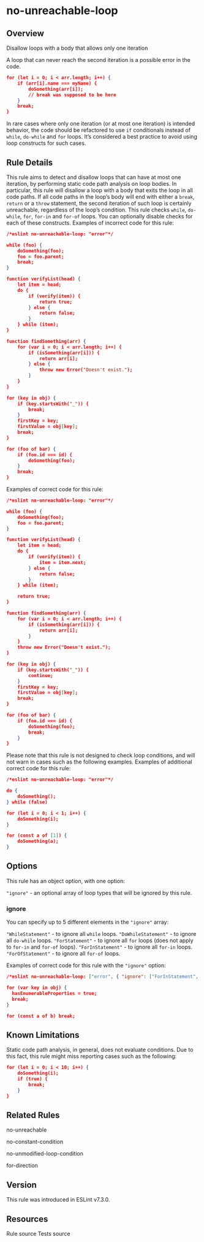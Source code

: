 
# no-unreachable-loop
## Overview
Disallow loops with a body that allows only one iteration



A loop that can never reach the second iteration is a possible error in the code.

```json
for (let i = 0; i < arr.length; i++) {
    if (arr[i].name === myName) {
        doSomething(arr[i]);
        // break was supposed to be here
    }
    break;
}
```
In rare cases where only one iteration (or at most one iteration) is intended behavior, the code should be refactored to use `if` conditionals instead of `while`, `do-while` and `for` loops. It’s considered a best practice to avoid using loop constructs for such cases.
## Rule Details
This rule aims to detect and disallow loops that can have at most one iteration, by performing static code path analysis on loop bodies.
In particular, this rule will disallow a loop with a body that exits the loop in all code paths. If all code paths in the loop’s body will end with either a `break`, `return` or a `throw` statement, the second iteration of such loop is certainly unreachable, regardless of the loop’s condition.
This rule checks `while`, `do-while`, `for`, `for-in` and `for-of` loops. You can optionally disable checks for each of these constructs.
Examples of incorrect code for this rule:


```json
/*eslint no-unreachable-loop: "error"*/

while (foo) {
    doSomething(foo);
    foo = foo.parent;
    break;
}

function verifyList(head) {
    let item = head;
    do {
        if (verify(item)) {
            return true;
        } else {
            return false;
        }
    } while (item);
}

function findSomething(arr) {
    for (var i = 0; i < arr.length; i++) {
        if (isSomething(arr[i])) {
            return arr[i];
        } else {
            throw new Error("Doesn't exist.");
        }
    }
}

for (key in obj) {
    if (key.startsWith("_")) {
        break;
    }
    firstKey = key;
    firstValue = obj[key];
    break;
}

for (foo of bar) {
    if (foo.id === id) {
        doSomething(foo);
    }
    break;
}
```
Examples of correct code for this rule:


```json
/*eslint no-unreachable-loop: "error"*/

while (foo) {
    doSomething(foo);
    foo = foo.parent;
}

function verifyList(head) {
    let item = head;
    do {
        if (verify(item)) {
            item = item.next;
        } else {
            return false;
        }
    } while (item);

    return true;
}

function findSomething(arr) {
    for (var i = 0; i < arr.length; i++) {
        if (isSomething(arr[i])) {
            return arr[i];
        }
    }
    throw new Error("Doesn't exist.");
}

for (key in obj) {
    if (key.startsWith("_")) {
        continue;
    }
    firstKey = key;
    firstValue = obj[key];
    break;
}

for (foo of bar) {
    if (foo.id === id) {
        doSomething(foo);
        break;
    }
}
```
Please note that this rule is not designed to check loop conditions, and will not warn in cases such as the following examples.
Examples of additional correct code for this rule:


```json
/*eslint no-unreachable-loop: "error"*/

do {
    doSomething();
} while (false)

for (let i = 0; i < 1; i++) {
    doSomething(i);
}

for (const a of [1]) {
    doSomething(a);
}
```
## Options
This rule has an object option, with one option:

`"ignore"` - an optional array of loop types that will be ignored by this rule.

### ignore
You can specify up to 5 different elements in the `"ignore"` array:

`"WhileStatement"` - to ignore all `while` loops.
`"DoWhileStatement"` - to ignore all `do-while` loops.
`"ForStatement"` - to ignore all `for` loops (does not apply to `for-in` and `for-of` loops).
`"ForInStatement"` - to ignore all `for-in` loops.
`"ForOfStatement"` - to ignore all `for-of` loops.

Examples of correct code for this rule with the `"ignore"` option:


```json
/*eslint no-unreachable-loop: ["error", { "ignore": ["ForInStatement", "ForOfStatement"] }]*/

for (var key in obj) {
  hasEnumerableProperties = true;
  break;
}

for (const a of b) break;
```
## Known Limitations
Static code path analysis, in general, does not evaluate conditions. Due to this fact, this rule might miss reporting cases such as the following:

```json
for (let i = 0; i < 10; i++) {
    doSomething(i);
    if (true) {
        break;
    }
}
```

## Related Rules


no-unreachable 

no-constant-condition 

no-unmodified-loop-condition 

for-direction 


## Version
This rule was introduced in ESLint v7.3.0.
## Resources

Rule source 
Tests source 

